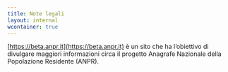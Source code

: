 ```yaml
---
title: Note legali
layout: internal
wcontainer: true
---
```

[https://beta.anpr.it](https://beta.anpr.it) è un sito che ha l’obiettivo di divulgare maggiori informazioni circa il progetto Anagrafe Nazionale della Popolazione Residente (ANPR).
